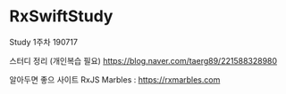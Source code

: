 # RxSwiftStudy

Study 1주차 
190717

스터디 정리 (개인복습 필요)
https://blog.naver.com/taerg89/221588328980


알아두면 좋으 사이트
RxJS Marbles : https://rxmarbles.com
